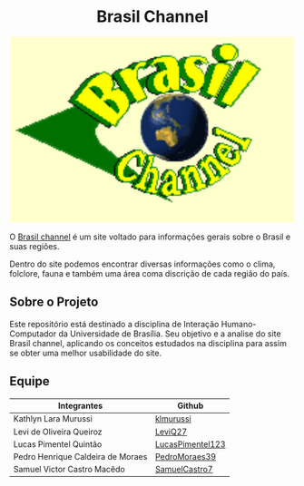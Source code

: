<h1 align="center">
Brasil Channel
</h1>


<center>
<img src="./assets/channel.png" width="500">
</center>


O [Brasil channel](https://www.brasilchannel.com.br/) é um site voltado para informações gerais sobre o Brasil e suas regiões.

Dentro do site podemos encontrar diversas informações como o clima, folclore, fauna e também uma área coma discrição de cada região do país. 


## Sobre o Projeto

Este repositório está destinado a disciplina de Interação Humano-Computador da Universidade de Brasília. Seu objetivo e a analise do site Brasil channel, aplicando os conceitos estudados na disciplina para assim se obter uma melhor usabilidade do site. 

## Equipe

| Integrantes                       | Github                                                  |
| --------------------------------- | ------------------------------------------------------- |
| Kathlyn Lara Murussi              | [klmurussi](https://github.com/klmurussi)               |
| Levi de Oliveira Queiroz          | [LeviQ27](https://github.com/LeviQ27)                   |
| Lucas Pimentel Quintão            | [LucasPimentel123](https://github.com/LucasPimentel123) |
| Pedro Henrique Caldeira de Moraes | [PedroMoraes39](https://github.com/PedroMoraes39)       |
| Samuel Victor Castro Macêdo       | [SamuelCastro7](https://github.com/SamuelCastro7)       |


